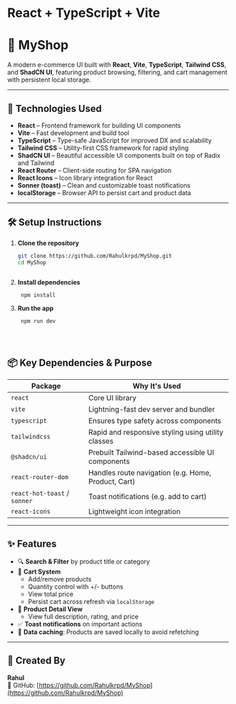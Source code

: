 # React + TypeScript + Vite

# 🛒 MyShop

A modern e-commerce UI built with **React**, **Vite**, **TypeScript**, **Tailwind CSS**, and **ShadCN UI**, featuring product browsing, filtering, and cart management with persistent local storage.

---

## 🚀 Technologies Used

- **React** – Frontend framework for building UI components
- **Vite** – Fast development and build tool
- **TypeScript** – Type-safe JavaScript for improved DX and scalability
- **Tailwind CSS** – Utility-first CSS framework for rapid styling
- **ShadCN UI** – Beautiful accessible UI components built on top of Radix and Tailwind
- **React Router** – Client-side routing for SPA navigation
- **React Icons** – Icon library integration for React
- **Sonner (toast)** – Clean and customizable toast notifications
- **localStorage** – Browser API to persist cart and product data

---

## 🛠️ Setup Instructions

1. **Clone the repository**  
   ```bash
   git clone https://github.com/Rahulkrpd/MyShop.git
   cd MyShop



2. **Install dependencies**  
   ```bash
    npm install


2. **Run the app**  
   ```bash
    npm run dev





## 📦 Key Dependencies & Purpose

| Package                 | Why It's Used                                                     |
|-------------------------|-------------------------------------------------------------------|
| `react`                 | Core UI library                                                   |
| `vite`                  | Lightning-fast dev server and bundler                             |
| `typescript`            | Ensures type safety across components                             |
| `tailwindcss`           | Rapid and responsive styling using utility classes                |
| `@shadcn/ui`            | Prebuilt Tailwind-based accessible UI components                  |
| `react-router-dom`      | Handles route navigation (e.g. Home, Product, Cart)               |
| `react-hot-toast` / `sonner` | Toast notifications (e.g. add to cart)                      |
| `react-icons`           | Lightweight icon integration                                      |

---

## ✨ Features

- 🔍 **Search & Filter** by product title or category  
- 🛒 **Cart System**  
  - Add/remove products  
  - Quantity control with +/- buttons  
  - View total price  
  - Persist cart across refresh via `localStorage`  
- 📄 **Product Detail View**  
  - View full description, rating, and price  
- ✅ **Toast notifications** on important actions  
- 💾 **Data caching**: Products are saved locally to avoid refetching  

---

## 👤 Created By

**Rahul**  
🔗 GitHub: [https://github.com/Rahulkrpd/MyShop](https://github.com/Rahulkrpd/MyShop)
